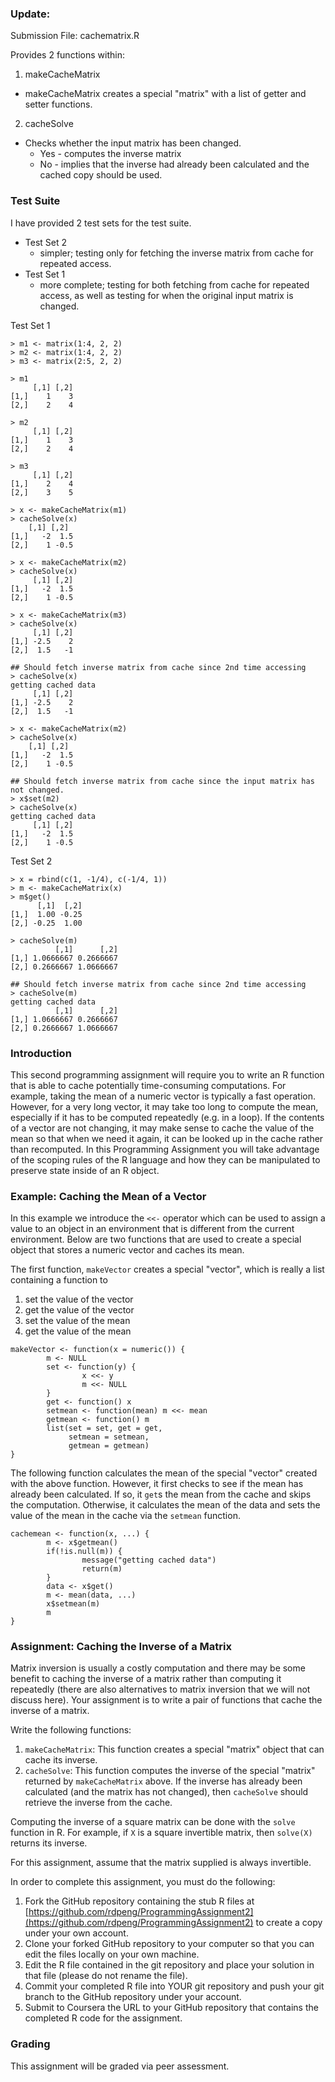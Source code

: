 ### Update:
Submission File: cachematrix.R

Provides 2 functions within: 
1.  makeCacheMatrix
   - makeCacheMatrix creates a special "matrix" with a list of getter and setter functions.
2.  cacheSolve
   - Checks whether the input matrix has been changed.
     * Yes - computes the inverse matrix
     * No - implies that the inverse had already been calculated and the cached copy should be used.


### Test Suite
I have provided 2 test sets for the test suite.
- Test Set 2
  * simpler; testing only for fetching the inverse matrix from cache for repeated access.
- Test Set 1 
  * more complete; testing for both fetching from cache for repeated access, as well as testing for when the original input matrix is changed.

Test Set 1
<!-- -->
	> m1 <- matrix(1:4, 2, 2)
	> m2 <- matrix(1:4, 2, 2)
	> m3 <- matrix(2:5, 2, 2)

	> m1
	     [,1] [,2]
	[1,]    1    3
	[2,]    2    4

	> m2
	     [,1] [,2]
	[1,]    1    3
	[2,]    2    4

	> m3
	     [,1] [,2]
	[1,]    2    4
	[2,]    3    5

	> x <- makeCacheMatrix(m1)
	> cacheSolve(x)
	    [,1] [,2]
	[1,]   -2  1.5
	[2,]    1 -0.5

	> x <- makeCacheMatrix(m2)
	> cacheSolve(x)
	     [,1] [,2]
	[1,]   -2  1.5
	[2,]    1 -0.5

	> x <- makeCacheMatrix(m3)
	> cacheSolve(x)
	     [,1] [,2]
	[1,] -2.5    2
	[2,]  1.5   -1

	## Should fetch inverse matrix from cache since 2nd time accessing
	> cacheSolve(x)
	getting cached data
	     [,1] [,2]
	[1,] -2.5    2
	[2,]  1.5   -1

	> x <- makeCacheMatrix(m2)
	> cacheSolve(x)
	    [,1] [,2]
	[1,]   -2  1.5
	[2,]    1 -0.5

	## Should fetch inverse matrix from cache since the input matrix has not changed.
	> x$set(m2)
	> cacheSolve(x)
	getting cached data
	     [,1] [,2]
	[1,]   -2  1.5
	[2,]    1 -0.5


Test Set 2
<!-- -->
	> x = rbind(c(1, -1/4), c(-1/4, 1))
	> m <- makeCacheMatrix(x)
	> m$get()
	      [,1]  [,2]
	[1,]  1.00 -0.25
	[2,] -0.25  1.00

	> cacheSolve(m)
	          [,1]      [,2]
	[1,] 1.0666667 0.2666667
	[2,] 0.2666667 1.0666667

	## Should fetch inverse matrix from cache since 2nd time accessing
	> cacheSolve(m)
	getting cached data
	          [,1]      [,2]
	[1,] 1.0666667 0.2666667
	[2,] 0.2666667 1.0666667


### Introduction

This second programming assignment will require you to write an R
function that is able to cache potentially time-consuming computations.
For example, taking the mean of a numeric vector is typically a fast
operation. However, for a very long vector, it may take too long to
compute the mean, especially if it has to be computed repeatedly (e.g.
in a loop). If the contents of a vector are not changing, it may make
sense to cache the value of the mean so that when we need it again, it
can be looked up in the cache rather than recomputed. In this
Programming Assignment you will take advantage of the scoping rules of
the R language and how they can be manipulated to preserve state inside
of an R object.

### Example: Caching the Mean of a Vector

In this example we introduce the `<<-` operator which can be used to
assign a value to an object in an environment that is different from the
current environment. Below are two functions that are used to create a
special object that stores a numeric vector and caches its mean.

The first function, `makeVector` creates a special "vector", which is
really a list containing a function to

1.  set the value of the vector
2.  get the value of the vector
3.  set the value of the mean
4.  get the value of the mean

<!-- -->

    makeVector <- function(x = numeric()) {
            m <- NULL
            set <- function(y) {
                    x <<- y
                    m <<- NULL
            }
            get <- function() x
            setmean <- function(mean) m <<- mean
            getmean <- function() m
            list(set = set, get = get,
                 setmean = setmean,
                 getmean = getmean)
    }

The following function calculates the mean of the special "vector"
created with the above function. However, it first checks to see if the
mean has already been calculated. If so, it `get`s the mean from the
cache and skips the computation. Otherwise, it calculates the mean of
the data and sets the value of the mean in the cache via the `setmean`
function.

    cachemean <- function(x, ...) {
            m <- x$getmean()
            if(!is.null(m)) {
                    message("getting cached data")
                    return(m)
            }
            data <- x$get()
            m <- mean(data, ...)
            x$setmean(m)
            m
    }

### Assignment: Caching the Inverse of a Matrix

Matrix inversion is usually a costly computation and there may be some
benefit to caching the inverse of a matrix rather than computing it
repeatedly (there are also alternatives to matrix inversion that we will
not discuss here). Your assignment is to write a pair of functions that
cache the inverse of a matrix.

Write the following functions:

1.  `makeCacheMatrix`: This function creates a special "matrix" object
    that can cache its inverse.
2.  `cacheSolve`: This function computes the inverse of the special
    "matrix" returned by `makeCacheMatrix` above. If the inverse has
    already been calculated (and the matrix has not changed), then
    `cacheSolve` should retrieve the inverse from the cache.

Computing the inverse of a square matrix can be done with the `solve`
function in R. For example, if `X` is a square invertible matrix, then
`solve(X)` returns its inverse.

For this assignment, assume that the matrix supplied is always
invertible.

In order to complete this assignment, you must do the following:

1.  Fork the GitHub repository containing the stub R files at
    [https://github.com/rdpeng/ProgrammingAssignment2](https://github.com/rdpeng/ProgrammingAssignment2)
    to create a copy under your own account.
2.  Clone your forked GitHub repository to your computer so that you can
    edit the files locally on your own machine.
3.  Edit the R file contained in the git repository and place your
    solution in that file (please do not rename the file).
4.  Commit your completed R file into YOUR git repository and push your
    git branch to the GitHub repository under your account.
5.  Submit to Coursera the URL to your GitHub repository that contains
    the completed R code for the assignment.

### Grading

This assignment will be graded via peer assessment.
